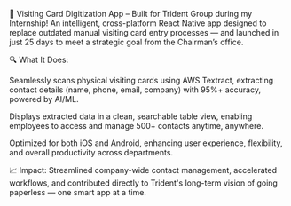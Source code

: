 📇 Visiting Card Digitization App – Built for Trident Group during my Internship!
An intelligent, cross-platform React Native app designed to replace outdated manual visiting card entry processes — and launched in just 25 days to meet a strategic goal from the Chairman’s office.

🔍 What It Does:

Seamlessly scans physical visiting cards using AWS Textract, extracting contact details (name, phone, email, company) with 95%+ accuracy, powered by AI/ML.

Displays extracted data in a clean, searchable table view, enabling employees to access and manage 500+ contacts anytime, anywhere.

Optimized for both iOS and Android, enhancing user experience, flexibility, and overall productivity across departments.

📈 Impact:
Streamlined company-wide contact management, accelerated workflows, and contributed directly to Trident's long-term vision of going paperless — one smart app at a time.

